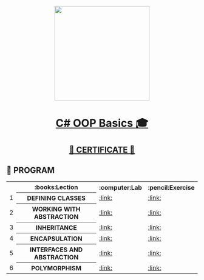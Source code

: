 <p align="center"><img src="http://spaceappschallengebulgaria.eu/sites/default/files/softuni.png" width = 250 /></p>

# <a href=""><p align="center"> C# OOP Basics :mortar_board:<p></a>
## <a href="https://softuni.bg/certificates/details/59700/dc8a0cf7" ><p align="center">:star2: CERTIFICATE :star2:<p></a>

## :rocket: PROGRAM
<table>
<tr>
  <th></th><th>:books:Lection</th><th>:computer:Lab</th><th>:pencil:Exercise</th>
</tr>
<tr>
  <td>1</td>
  <th>DEFINING CLASSES</th>
  <td><a href="https://github.com/kallyy7/CSharp-OOP-Basics/tree/master/DefiningClasses-Lab" >:link:</a></td>
  <td><a href="https://github.com/kallyy7/CSharp-OOP-Basics/tree/master/DefiningClasses-Exercises" >:link:</a></td>
</tr>
<tr>
  <td>2</td>
  <th>WORKING WITH ABSTRACTION</th>
  <td><a href="https://github.com/kallyy7/CSharp-OOP-Basics/tree/master/WorkingWithAbstraction-Lab" >:link:</a></td>
  <td><a href="https://github.com/kallyy7/CSharp-OOP-Basics/tree/master/WorkingWithAbstraction-Exercises" >:link:</a></td>
<tr>
    <td>3</td>
    <th>INHERITANCE</th>
    <td><a href="https://github.com/kallyy7/CSharp-OOP-Basics/tree/master/Inheritance-Lab" >:link:</a></td>
    <td><a href="https://github.com/kallyy7/CSharp-OOP-Basics/tree/master/Inheritance-Exercises" >:link:</a></td>
</tr>
</tr>
  <tr>
  <td>4</td>
    <th>ENCAPSULATION</th>
    <td><a href="https://github.com/kallyy7/CSharp-OOP-Basics/tree/master/Encapsulation-Lab" >:link:</a></td>
    <td><a href="https://github.com/kallyy7/CSharp-OOP-Basics/tree/master/InterfacesAndAbstraction-Exercises" >:link:</a></td>
</tr>
<tr>
  <td>5</td>
    <th>INTERFACES AND ABSTRACTION</th>
    <td><a href="https://github.com/kallyy7/CSharp-OOP-Basics/tree/master/InterfacesAndAbstraction-Lab" >:link:</a></td>
    <td><a href="https://github.com/kallyy7/CSharp-OOP-Basics/tree/master/Encapsulation-Exercises" >:link:</a></td>
</tr>
<tr>
  <td>6</td>
    <th>POLYMORPHISM</th>
    <td><a href="https://github.com/kallyy7/CSharp-OOP-Basics/tree/master/Polymorphism-Lab" >:link:</a></td>
    <td><a href="https://github.com/kallyy7/CSharp-OOP-Basics/tree/master/Polymorphism-Lab" >:link:</a></td>
</tr>
  </table>

